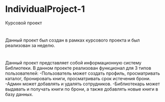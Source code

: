 # IndividualProject-1
Курсовой проект
#
Данный проект был создан в рамках курсового проекта и был реализован за неделю.
#
Данный проект представляет собой информационную систему Библиотеки.
В данном проекте реализован функционал для 3 типов пользователей:
-Пользователь может создать профиль, просматривать каталог, бронировать книги, просматривать срок истечения брони.
-Админ может добавлять и удалять сотрудников.
-Библиотекарь может выдавать и получать книги по брони, а также добавлять новые книги в базу данных.


